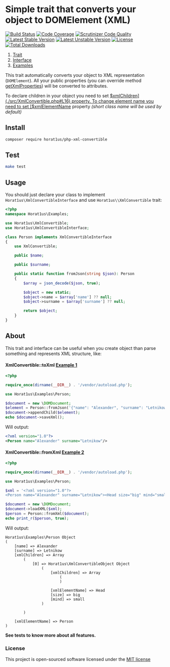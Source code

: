 # Simple trait that converts your object to DOMElement (XML)
[![Build Status](https://travis-ci.org/Horat1us/php-xml-convertible.svg?branch=master)](https://travis-ci.org/Horat1us/php-xml-convertible)
[![Code Coverage](https://scrutinizer-ci.com/g/Horat1us/php-xml-convertible/badges/coverage.png?b=master)](https://scrutinizer-ci.com/g/Horat1us/php-xml-convertible/?branch=master)
[![Scrutinizer Code Quality](https://scrutinizer-ci.com/g/Horat1us/php-xml-convertible/badges/quality-score.png?b=master)](https://scrutinizer-ci.com/g/Horat1us/php-xml-convertible/?branch=master)
[![Latest Stable Version](https://poser.pugx.org/horat1us/php-xml-convertible/v/stable)](https://packagist.org/packages/horat1us/php-xml-convertible)
[![Latest Unstable Version](https://poser.pugx.org/horat1us/php-xml-convertible/v/unstable)](https://packagist.org/packages/horat1us/php-xml-convertible)
[![License](https://poser.pugx.org/horat1us/php-xml-convertible/license)](https://packagist.org/packages/horat1us/php-xml-convertible)
[![Total Downloads](https://poser.pugx.org/horat1us/php-xml-convertible/downloads)](https://packagist.org/packages/horat1us/php-xml-convertible)

1. [Trait](./src/XmlConvertible.php)  
2. [Interface](./src/XmlConvertibleInterface.php)
3. [Examples](./examples/)    

This trait automatically converts your object to XML representation (`DOMElement`).
All your public properties (you can override method [getXmlProperties](./src/XmlConvertible.php#L69))
will be converted to attributes. 

To declare children in your object you need to set [$xmlChildren](./src/XmlConvertible.php#L16) property.  
To change element name you need to set [$xmlElementName](./src/XmlConvertible.php#L23) property 
*(short class name will be used by default)*

## Install
```bash
composer require horat1us/php-xml-convertible
```

## Test
```bash
make test
```

## Usage

You should just declare your class to implement `Horat1us\XmlConvertibleInterface` and use `Horat1us\\XmlConvertible` trait:
```php
<?php
namespace Horat1us\Examples;

use Horat1us\XmlConvertible;
use Horat1us\XmlConvertibleInterface;

class Person implements XmlConvertibleInterface
{
    use XmlConvertible;

    public $name;

    public $surname;

    public static function fromJson(string $json): Person
    {
        $array = json_decode($json, true);

        $object = new static;
        $object->name = $array['name'] ?? null;
        $object->surname = $array['surname'] ?? null;

        return $object;
    }
}
```


## About

This trait and interface can be useful when you create object than parse something and
 represents XML structure, like:
 
#### XmlConvertible::toXml [Example 1](./examples/toXml.php) 
 ```php
<?php

require_once(dirname(__DIR__) . '/vendor/autoload.php');

use Horat1us\Examples\Person;

$document = new \DOMDocument;
$element = Person::fromJson('{"name": "Alexander", "surname": "Letnikow"}')->toXml($document);
$document->appendChild($element);
echo $document->saveXml();
 ```
Will output:
 ```xml
<?xml version="1.0"?>
<Person name="Alexander" surname="Letnikow"/>
 ```

#### XmlConvertible::fromXml [Example 2](./examples/fromXml.php) 
```php
<?php

require_once(dirname(__DIR__) . '/vendor/autoload.php');

use Horat1us\Examples\Person;

$xml = '<?xml version="1.0"?>
<Person name="Alexander" surname="Letnikow"><Head size="big" mind="small" /></Person>';

$document = new \DOMDocument;
$document->loadXML($xml);
$person = Person::fromXml($document);
echo print_r($person, true);
```
Will output:
```
Horat1us\Examples\Person Object
(
    [name] => Alexander
    [surname] => Letnikow
    [xmlChildren] => Array
        (
            [0] => Horat1us\XmlConvertibleObject Object
                (
                    [xmlChildren] => Array
                        (
                        )

                    [xmlElementName] => Head
                    [size] => big
                    [mind] => small
                )

        )

    [xmlElementName] => Person
)
```
**See tests to know more about all features.**

### License

This project is open-sourced software licensed under the [MIT license](./LICENSE)

